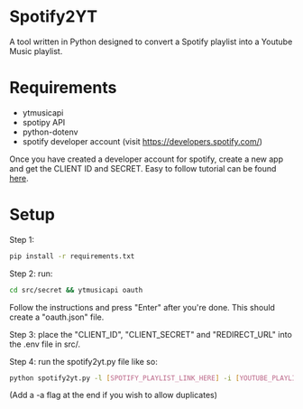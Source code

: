 # Spotify2YT
A tool written in Python designed to convert a Spotify playlist into a Youtube Music playlist.

# Requirements
- ytmusicapi 
- spotipy API 
- python-dotenv 
- spotify developer account (visit https://developers.spotify.com/)

Once you have created a developer account for spotify, create a new app and get the CLIENT ID and SECRET.
Easy to follow tutorial can be found [here](https://www.youtube.com/watch?v=kaBVN8uP358).


# Setup
Step 1:
```bash
pip install -r requirements.txt
```

Step 2:
run:
```bash
cd src/secret && ytmusicapi oauth
```
Follow the instructions and press "Enter" after you're done. This should create a "oauth.json" file.

Step 3:
place the "CLIENT_ID", "CLIENT_SECRET" and "REDIRECT_URL" into the .env file in src/.

Step 4:
run the spotify2yt.py file like so:
```bash
python spotify2yt.py -l [SPOTIFY_PLAYLIST_LINK_HERE] -i [YOUTUBE_PLAYLIST_ID]
```
(Add a -a flag at the end if you wish to allow duplicates)
